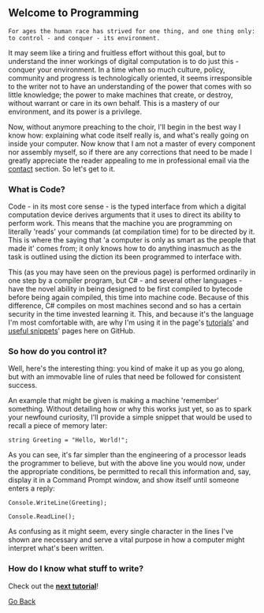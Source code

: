 ## Welcome to Programming

``For ages the human race has strived for one thing, and one thing only: to control - and conquer - its environment. ``

It may seem like a tiring and fruitless effort without this goal, but to understand the inner workings of digital computation is to do just this - conquer your environment. In a time when so much culture, policy, community and progress is technologically oriented, it seems irresponsible to the writer not to have an understanding of the power that comes with so little knowledge; the power to make machines that create, or destroy, without warrant or care in its own behalf. This is a mastery of our environment, and its power is a privilege.

Now, without anymore preaching to the choir, I'll begin in the best way I know how: explaining what code itself really is, and what's really going on inside your computer. Now know that I am not a master of every component nor assembly myself, so if there are any corrections that need to be made I greatly appreciate the reader appealing to me in professional email via the [contact](https://trevorghseay.github.io/goto-Toggle/Contact) section. So let's get to it.

### What is Code?

Code - in its most core sense - is the typed interface from which a digital computation device derives arguments that it uses to direct its ability to perform work. This means that the machine you are programming on literally 'reads' your commands (at compilation time) for to be directed by it. This is where the saying that 'a computer is only as smart as the people that made it' comes from; it only knows how to do anything inasmuch as the task is outlined using the diction its been programmed to interface with.

This (as you may have seen on the previous page) is performed ordinarily in one step by a compiler program, but C# - and several other languages - have the novel ability in being designed to be first compiled to bytecode before being again compiled, this time into machine code. Because of this difference, C# compiles on most machines second and so has a certain security in the time invested learning it. This, and because it's the language I'm most comfortable with, are why I'm using it in the page's [tutorials](https://trevorghseay.github.io/goto-Toggle/Tutorials)' and [useful snippets](https://trevorghseay.github.io/goto-Toggle/Projects)' pages here on GitHub.

### So how do you control it?

Well, here's the interesting thing: you kind of make it up as you go along, but with an immovable line of rules that need be followed for consistent success. 

An example that might be given is making a machine 'remember' something. Without detailing how or why this works just yet, so as to spark your newfound curiosity, I'll provide a simple snippet that would be used to recall a piece of memory later:

``string Greeting = "Hello, World!";``

As you can see, it's far simpler than the engineering of a processor leads the programmer to believe, but with the above line you would now, under the appropriate conditions, be permitted to recall this information and, say, display it in a Command Prompt window, and show itself until someone enters a reply:

``Console.WriteLine(Greeting);``

``Console.ReadLine();``

As confusing as it might seem, every single character in the lines I've shown are necessary and serve a vital purpose in how a computer might interpret what's been written.

### How do I know what stuff to write?

Check out the **[next tutorial](https://trevorghseay.github.io/goto-Toggle/Scopes)**!

[Go Back](https://trevorghseay.github.io/goto-Toggle/Tutorials)
